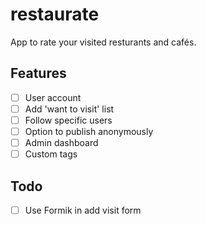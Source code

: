 # restaurate

App to rate your visited resturants and cafés.

## Features

- [ ] User account
- [ ] Add 'want to visit' list
- [ ] Follow specific users
- [ ] Option to publish anonymously
- [ ] Admin dashboard
- [ ] Custom tags

## Todo

- [ ] Use Formik in add visit form
